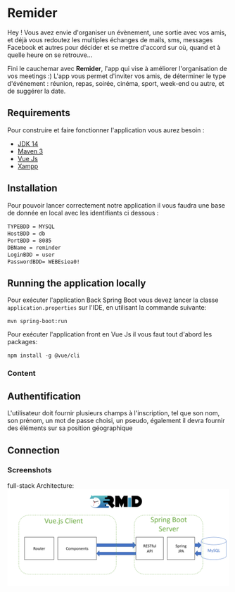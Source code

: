 # Remider

Hey ! Vous avez envie d'organiser un évènement, une sortie avec vos amis, et déjà vous redoutez les multiples échanges de mails, sms, messages Facebook et autres pour décider et se mettre d'accord sur où, quand et à quelle heure on se retrouve...

Fini le cauchemar avec **Remider**, l'app qui vise à améliorer l'organisation de vos meetings :) 
L'app vous permet d'inviter vos amis, de déterminer le type d'événement : réunion, repas, soirée, cinéma, sport, week-end ou autre, et de suggérer la date.

## Requirements

Pour construire et faire fonctionner l'application vous aurez besoin :

- [JDK 14](https://www.oracle.com/java/technologies/javase/jdk14-archive-downloads.html)
- [Maven 3](https://maven.apache.org)
- [Vue Js](https://fr.vuejs.org/v2/guide/installation.html)
- [Xampp](https://www.apachefriends.org/fr/index.html)


## Installation

Pour pouvoir lancer correctement notre application il vous faudra une base de donnée en local avec les identifiants ci dessous :

```
TYPEBDD = MYSQL
HostBDD = db
PortBDD = 8085
DBName = reminder
LoginBDD = user
PasswordBDD= WEBEsiea0!
```


## Running the application locally

Pour exécuter l'application Back Spring Boot vous devez lancer la classe `application.properties` sur l'IDE, en utilisant la commande suivante:

```shell
mvn spring-boot:run
```
Pour exécuter l'application front en Vue Js il vous faut tout d'abord les packages:
```shell
npm install -g @vue/cli
```
### Content


## Authentification

L'utilisateur doit fournir plusieurs champs à l'inscription, tel que son nom, son prénom, un mot de passe choisi, un pseudo, également il devra fournir des éléments sur sa position géographique

## Connection
### Screenshots


full-stack Architecture:
![image](https://github.com/Xeolia/ProgWebMobile/blob/develop/projet-web-mobile/back/src/main/ressources/images/full-stack.PNG)

